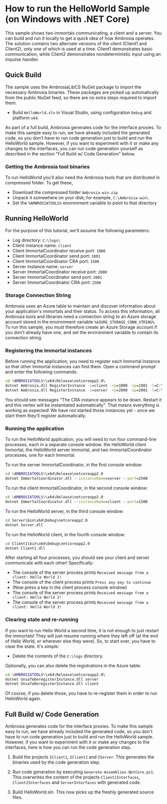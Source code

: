 # How to run the HelloWorld Sample (on Windows with .NET Core)

This sample shows two immortals communicating, a client and a server. You can build and run it locally to get a quick idea of how Ambrosia operates. The solution contains two alternate versions of the client (Client1 and Client2), only one of which is used at a time.  Client1 demonstrates basic communication, while Client2 demonstrates nondeterministic input using an impulse handler.

## Quick Build

The sample uses the AmbrosiaLibCS NuGet package to import the necessary Ambrosia binaries. These packages are picked up automatically from the public NuGet feed, so there are no extra steps required to import them.

- Build `HelloWorld.sln` in Visual Studio, using configuration `Debug` and platform `x64`.

As part of a full build, Ambrosia generates code for the interface proxies. To make this sample easy to run, we have already included the generated code, so you don't have to run code generation just to build and run the HelloWorld sample. However, if you want to experiment with it or make any changes to the interfaces, you can run code generation yourself as described in the section "Full Build w/ Code Generation" below.

### Getting the Ambrosia tool binaries

To run HelloWorld you'll also need the Ambrosia tools that are distributed in compressed folder. To get these,

- Download the compressed folder `Ambrosia-win.zip`
- Unpack it somewhere on your disk; for example, `C:\Ambrosia-win\`
- Set the `%AMBROSIATOOLS%` environment variable to point to that directory

## Running HelloWorld 

For the purpose of this tutorial, we'll assume the following parameters:

- Log directory: `C:\logs\`
- Client instance name: `client`
- Client ImmortalCoordinator receive port: `1000`
- Client ImmortalCoordinator send port: `1001`
- Client ImmortalCoordinator CRA port: `1500`
- Server instance name: `server`
- Server ImmortalCoordinator receive port: `2000`
- Server ImmortalCoordinator send port: `2001`
- Server ImmortalCoordinator CRA port: `2500`

### Storage Connection String

Ambrosia uses an Azure table to maintain and discover information about your application's immortals and their status. To access this information, all Ambrosia tools and libraries need a connection string to an Azure storage account stored in the environment variable `%AZURE_STORAGE_CONN_STRING%`. To run this sample, you must therefore create an Azure Storage account if you don't already have one, and set the environment variable to contain its connection string.

### Registering the Immortal instances

Before running the application, you need to register each Immortal instance
so that other Immortal instances can find them. Open a command prompt and enter the following commands:

```bat
cd %AMBROSIATOOLS%\x64\Release\netcoreapp2.0\
dotnet Ambrosia.dll RegisterInstance -i=client -rp=1000 -sp=1001 -l=C:\logs\
dotnet Ambrosia.dll RegisterInstance -i=server -rp=2000 -sp=2001 -l=C:\logs\
```

You should see messages "The CRA instance appears to be down. Restart it and this vertex will be instantiated automatically". That means everything is working as expected! We have not started those instances yet - once we start them they'll register automatically.

### Running the application

To run the HelloWorld application, you will need to run four command-line
processes, each in a separate console window: the HelloWorld client Immortal, the
HelloWorld server Immortal, and two ImmortalCoordinator processes, one for
each Immortal.

To run the server ImmortalCoordinator, in the first console window:

 ```bat
 cd %AMBROSIATOOLS%\x64\Release\netcoreapp2.0
 dotnet ImmortalCoordinator.dll --instanceName=server --port=2500
```

To run the client ImmortalCoordinator, in the second console window:

```bat
cd %AMBROSIATOOLS%\x64\Release\netcoreapp2.0
dotnet ImmortalCoordinator.dll --instanceName=client --port=1500
```

To run the HelloWorld server, in the third console window:

```bat
cd Server\bin\x64\Debug\netcoreapp2.0
dotnet Server.dll
```

To run the HelloWorld client, in the fourth console window:

```bat
cd Client1\bin\x64\Debug\netcoreapp2.0
dotnet Client1.dll
```

After starting all four processes, you should see your client and server
communicate with each other! Specifically:

- The console of the server process prints `Received message from a client: Hello World 1!`
- The console of the client process prints `Press any key to continue`
- (Now press a key in the client process console window)
- The console of the server process prints `Received message from a client: Hello World 2!`
- The console of the server process prints `Received message from a client: Hello World 3!`

### Clearing state and re-running

If you want to run Hello World a second time, it is not enough to just restart the immortals! They will just resume running where they left off (at the end of Hello World, or wherever else they were). So, to start over, you have to clear the state. It's simple:

- Delete the contents of the `C:\logs` directory.

Optionally, you can also delete the registrations in the Azure table:

```bat
cd %AMBROSIATOOLS%\x64\Release\netcoreapp2.0\
dotnet UnsafeDeregisterInstance.dll server
dotnet UnsafeDeregisterInstance.dll client
```

Of course, if you delete those, you have to re-register them in order to run HelloWorld again.

## Full Build w/ Code Generation

Ambrosia generates code for the interface proxies. To make this sample easy to run, we have already included the generated code, so you don't have to run code generation just to build and run the HelloWorld sample. However, if you want to experiment with it or make any changes to the interfaces, here is how you can run the code generation step.

1. Build the projects `IClient1`, `IClient2` and `IServer`. This generates the binaries used by the code generation step.

2. Run code generation by executing `Generate-Assemblies-NetCore.ps1`. This overwrites the content of the projects `Client1Interfaces`, `Client2Interfaces` and `ServerInterfaces` with generated code.

3. Build HelloWorld.sln. This now picks up the freshly generated source files.


